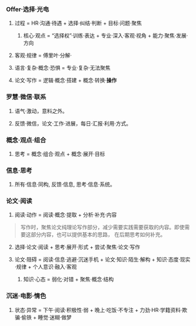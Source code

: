### Offer·选择·光电

1. 过程 = HR·沟通·待遇 + 选择·纠结·判断 + 目标·问题·聚焦
	1. 核心·观点 = “选择权”·训练·表达 + 专业·深入·客观·视角 + 能力·聚焦·发展·方向


2. 客观·规律 = 傅里叶·分解·

3. 语言·复杂·概念·恐惧 = 专业·复杂·无法聚焦

4. 论文·写作 = 逻辑·概念·搭建 + 概念·转换·**操作**

### 罗慧·微信·联系

1. 语气·激动，意料之外。

2. 反馈·微信，论文·工作·进展，每日·汇报·利用·方式。


### 概念·观点·组合

1. 思考 = 概念·组合·观点 + 概念·展开·目标


### 信息·思考

1. 所有·信息·同构, 反馈·信息, 思考·信息·系统。


### 论文·阅读

1. 阅读·动作 = 阅读·概念·提取 + 分析·补充·内容

> 写作时，聚焦论文纯理论写作部分，减少需要实践需要获取的内容。即使需要这部分内容，也可以提供基本的思路， 在后期思考如何补充。

2. 选择·论文·阅读 + 思考·展开·形式 + 尝试·聚焦·论文·写作


3. 论文·阻碍 = 阅读·信息·逃避·沉迷手机 + 论文·知识·陌生·解构 + 知识·态度·现实·规律 + 个人意识·融入·客观
	1. 知识·心态 = 弱化·对错 + 聚焦·概念·结构


### 沉迷·电影·情色

1. 状态·异常 = 下午·阅读·积极性·弱 + 晚上·吃饭·不专注 + 力劲·HR·学籍资料·欺骗·偷铁 + 睡觉·迷糊·做梦